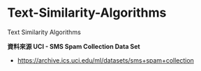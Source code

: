 # Text-Similarity-Algorithms
Text Similarity Algorithms

**資料來源  UCI - SMS Spam Collection Data Set**
- https://archive.ics.uci.edu/ml/datasets/sms+spam+collection
